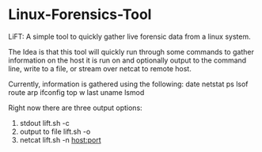 Linux-Forensics-Tool
====================

LiFT: A simple tool to quickly gather live forensic data from a linux system.

The Idea is that this tool will quickly run through some commands to gather
information on the host it is run on and optionally output to the command line,
write to a file, or stream over netcat to remote host.

Currently, information is gathered using the following:
date
netstat
ps
lsof
route
arp
ifconfig
top
w
last
uname
lsmod

Right now there are three output options: 
  1) stdout
      lift.sh -c
  2) output to file
      lift.sh -o <filename>
  3) netcat
      lift.sh -n <host:port>
